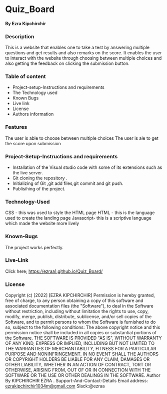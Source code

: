 # Quiz_Board
#### By Ezra Kipchirchir
### Description
This is a website that enables one to take a test by answering multiple questions and get results and also remarks on the score. It enables the user to interact with the website through choosing between multiple choices and also getting the feedback on clicking the submission button.
### Table of content
- Project-setup-Instructions and requirements
- The Technology used
- Known Bugs
- Live link
- License
- Authors information
### Features
The user is able to choose between multiple choices
The user is ale to get the score upon submission
### Project-Setup-Instructions and requirements
- Installation of the Visual studio code with some of its extensions such as the live server.
- Git cloning the repository .
- Initializing of Git ,git add files,git commit and git push. 
-  Publisihing of the project.
### Technology-Used
CSS - this was used to style the HTML page 
HTML - this is the language used to create the landing page
Javascript- this is a scriptive language which made the website more lively
### Known-Bugs
The project works perfectly.
### Live-Link
Click here; https://ezraa1.github.io/Quiz_Board/
### License
Copyright (c) [2022] [EZRA KIPCHIRCHIR] Permission is hereby granted, free of charge, to any person obtaining a copy of this software and associated documentation files (the "Software"), to deal in the Software without restriction, including without limitation the rights to use, copy, modify, merge, publish, distribute, sublicense, and/or sell copies of the Software, and to permit persons to whom the Software is furnished to do so, subject to the following conditions: The above copyright notice and this permission notice shall be included in all copies or substantial portions of the Software. THE SOFTWARE IS PROVIDED "AS IS", WITHOUT WARRANTY OF ANY KIND, EXPRESS OR IMPLIED, INCLUDING BUT NOT LIMITED TO THE WARRANTIES OF MERCHANTABILITY, FITNESS FOR A PARTICULAR PURPOSE AND NONINFRINGEMENT. IN NO EVENT SHALL THE AUTHORS OR COPYRIGHT HOLDERS BE LIABLE FOR ANY CLAIM, DAMAGES OR OTHER LIABILITY, WHETHER IN AN ACTION OF CONTRACT, TORT OR OTHERWISE, ARISING FROM, OUT OF OR IN CONNECTION WITH THE SOFTWARE OR THE USE OR OTHER DEALINGS IN THE SOFTWARE.
Author
By KIPCHIRCHIR EZRA .
Support-And-Contact-Details
Email address: ezrakipchirchir1034m@gmail.com Slack:@ezraa

